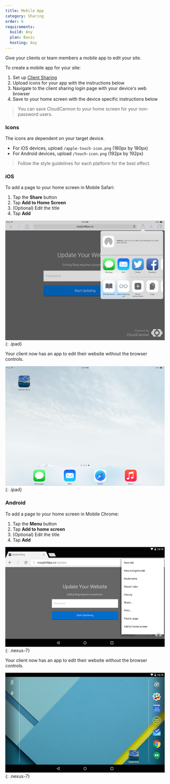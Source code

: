 ```yaml
---
title: Mobile App
category: Sharing
order: 6
requirements:
  build: Any
  plan: Basic
  hosting: Any
---
```


Give your clients or team members a mobile app to edit your site.

To create a mobile app for your site:

1. Set up [Client Sharing](/sharing/client-sharing)
2. Upload icons for your app with the instructions below
3. Navigate to the client sharing login page with your device's web browser
4. Save to your home screen with the device specific instructions below

> You can save CloudCannon to your home screen for your non-password users.


### Icons

The icons are dependent on your target device.

- For iOS devices, upload `/apple-touch-icon.png` (180px by 180px)
- For Android devices, upload `/touch-icon.png` (192px by 192px)

> Follow the style guidelines for each platform for the best effect.


### iOS

To add a page to your home screen in Mobile Safari:

1. Tap the **Share** button
2. Tap **Add to Home Screen**
3. (Optional) Edit the title
4. Tap **Add**

![Adding to iOS Home Screen](/images/sharing/ios-add.png){: .ipad}

Your client now has an app to edit their website without the browser controls.

![iOS Home Screen](/images/sharing/ios-home-screen.png){: .ipad}


### Android

To add a page to your home screen in Mobile Chrome:

1. Tap the **Menu** button
2. Tap **Add to home screen**
3. (Optional) Edit the title
4. Tap **Add**

![Adding to Android Home Screen](/images/sharing/android-add.png){: .nexus-7}

Your client now has an app to edit their website without the browser controls.

![Android Home Screen](/images/sharing/android-home-screen.png){: .nexus-7}
